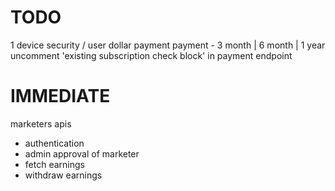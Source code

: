 # TODO
1 device security / user
dollar payment
payment - 3 month | 6 month | 1 year
uncomment 'existing subscription check block' in payment endpoint

# IMMEDIATE
marketers apis
- authentication
- admin approval of marketer
- fetch earnings
- withdraw earnings